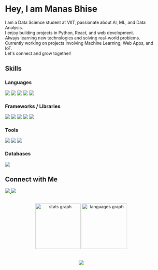 <h1 align="left">Hey, I am Manas Bhise</h1>

<p align="left">
I am a Data Science student at VIIT, passionate about AI, ML, and Data Analysis.<br>
I enjoy building projects in Python, React, and web development.<br>
Always learning new technologies and solving real-world problems.<br>
Currently working on projects involving Machine Learning, Web Apps, and IoT.<br>
Let's connect and grow together!
</p>

<h2 align="left">Skills</h2>

<h3 align="left">Languages</h3>

<p align="left">
  <img src="https://img.shields.io/badge/Python-3776AB?style=for-the-badge&logo=python&logoColor=white" />
  <img src="https://img.shields.io/badge/C++-00599C?style=for-the-badge&logo=c%2B%2B&logoColor=white" />
  <img src="https://img.shields.io/badge/HTML5-E34F26?style=for-the-badge&logo=html5&logoColor=white" />
  <img src="https://img.shields.io/badge/CSS3-1572B6?style=for-the-badge&logo=css3&logoColor=white" />
  <img src="https://img.shields.io/badge/JavaScript-F7DF1E?style=for-the-badge&logo=javascript&logoColor=black" />
</p>

<h3 align="left">Frameworks / Libraries</h3>

<p align="left">
  <img src="https://img.shields.io/badge/Pandas-150458?style=for-the-badge&logo=pandas&logoColor=white" />
  <img src="https://img.shields.io/badge/Numpy-013243?style=for-the-badge&logo=numpy&logoColor=white" />
  <img src="https://img.shields.io/badge/NLTK-00BFA6?style=for-the-badge&logo=nltk&logoColor=white" />
  <img src="https://img.shields.io/badge/TensorFlow-FF6F00?style=for-the-badge&logo=tensorflow&logoColor=white" />
  <img src="https://img.shields.io/badge/Flask-000000?style=for-the-badge&logo=flask&logoColor=white" />
</p>

<h3 align="left">Tools</h3>

<p align="left">
  <img src="https://img.shields.io/badge/Git-F05032?style=for-the-badge&logo=git&logoColor=white" />
  <img src="https://img.shields.io/badge/GitHub-181717?style=for-the-badge&logo=github&logoColor=white" />
  <img src="https://img.shields.io/badge/Streamlit-FF4B4B?style=for-the-badge" />
</p>

<h3 align="left">Databases</h3>
  <img src="https://img.shields.io/badge/MySQL-4479A1?style=for-the-badge&logo=mysql&logoColor=white" />

<h2 align="left">Connect with Me</h2>

<p align="left">
  <a href="https://www.linkedin.com/in/manas-bhise-3b557a262" target="_blank">
    <img src="https://img.shields.io/badge/LinkedIn-0A66C2?style=for-the-badge&logo=linkedin&logoColor=white" />
  </a>
  <a href="mailto:manasbhise@gmail.com" target="_blank">
    <img src="https://img.shields.io/badge/Gmail-D14836?style=for-the-badge&logo=gmail&logoColor=white" />
  </a>
</p>

<br>

<div align="center">
  <img src="https://github-readme-stats.vercel.app/api?username=ManasBhise&hide_title=false&hide_rank=false&show_icons=true&include_all_commits=true&count_private=true&disable_animations=false&theme=dracula&locale=en&hide_border=false&order=1" height="150" alt="stats graph" />
  
  <img src="https://github-readme-stats.vercel.app/api/top-langs?username=ManasBhise&locale=en&hide_title=false&layout=compact&card_width=320&langs_count=5&theme=dracula&hide_border=false&order=2" height="150" alt="languages graph" />
</div>

<br>

<!-- Contribution Radar Chart -->
<div align="center">
  <div align="center">
  
</div>

</div>

<br>

<div align="center">
  <img src="https://profile-counter.glitch.me/ManasBhise/count.svg?" />
</div>
